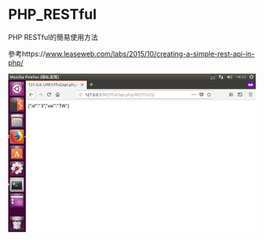 # PHP_RESTful

PHP RESTful的簡易使用方法

參考https://www.leaseweb.com/labs/2015/10/creating-a-simple-rest-api-in-php/

![image](RESTful/RESTful.png)
